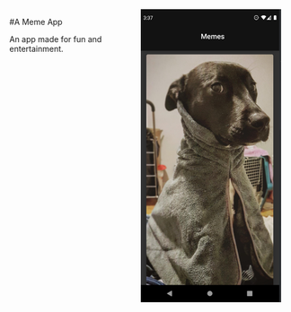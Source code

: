 <img src="https://github.com/ProfessionalwithStandards/MemeApp/blob/main/app/src/main/res/drawable/img.png?raw=true" width="250" align="right" hspace="20">

#A Meme App

An app made for fun and entertainment.
